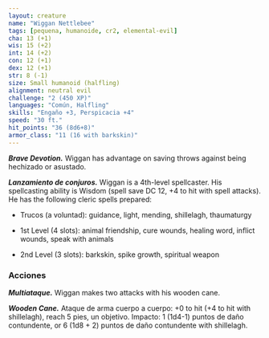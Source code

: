 ```yaml
---
layout: creature
name: "Wiggan Nettlebee"
tags: [pequena, humanoide, cr2, elemental-evil]
cha: 13 (+1)
wis: 15 (+2)
int: 14 (+2)
con: 12 (+1)
dex: 12 (+1)
str: 8 (-1)
size: Small humanoid (halfling)
alignment: neutral evil
challenge: "2 (450 XP)"
languages: "Común, Halfling"
skills: "Engaño +3, Perspicacia +4"
speed: "30 ft."
hit_points: "36 (8d6+8)"
armor_class: "11 (16 with barkskin)"
---
```


***Brave Devotion.*** Wiggan has advantage on saving throws against being hechizado or asustado.

***Lanzamiento de conjuros.*** Wiggan is a 4th-level spellcaster. His spellcasting ability is Wisdom (spell save DC 12, +4 to hit with spell attacks). He has the following cleric spells prepared:

* Trucos (a voluntad): guidance, light, mending, shillelagh, thaumaturgy

* 1st Level (4 slots): animal friendship, cure wounds, healing word, inflict wounds, speak with animals

* 2nd Level (3 slots): barkskin, spike growth, spiritual weapon

### Acciones

***Multiataque.*** Wiggan makes two attacks with his wooden cane.

***Wooden Cane.*** Ataque de arma cuerpo a cuerpo: +0 to hit (+4 to hit with shillelagh), reach 5 pies, un objetivo. Impacto: 1 (1d4-1) puntos de daño contundente, or 6 (1d8 + 2) puntos de daño contundente with shillelagh.